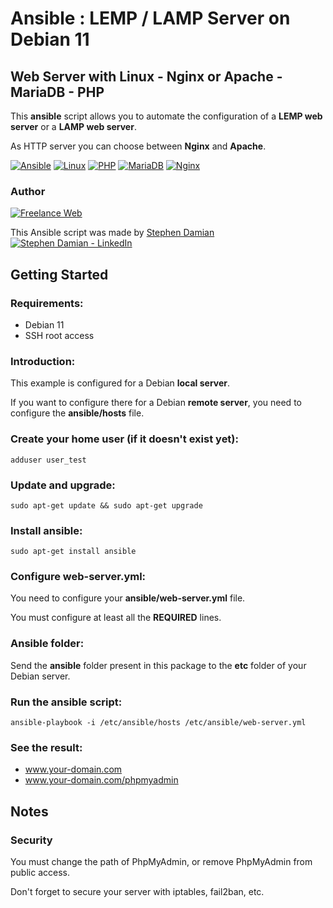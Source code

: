# Ansible : LEMP / LAMP Server on Debian 11

## Web Server with Linux - Nginx or Apache - MariaDB - PHP

This **ansible** script allows you to automate the configuration of a **LEMP web server** or a **LAMP web server**.

As HTTP server you can choose between **Nginx** and **Apache**.

[![Ansible](https://raw.githubusercontent.com/s-damian/medias/main/technos/ansible.webp)](https://github.com/s-damian)
[![Linux](https://raw.githubusercontent.com/s-damian/medias/main/technos/linux.webp)](https://github.com/s-damian)
[![PHP](https://raw.githubusercontent.com/s-damian/medias/main/technos/php.webp)](https://github.com/s-damian)
[![MariaDB](https://raw.githubusercontent.com/s-damian/medias/main/technos/mariadb.webp)](https://github.com/s-damian)
[![Nginx](https://raw.githubusercontent.com/s-damian/medias/main/technos/nginx.webp)](https://github.com/s-damian)

### Author

[![Freelance Web](https://raw.githubusercontent.com/s-damian/medias/main/s-damian-logo.webp)](https://github.com/s-damian)

This Ansible script was made by [Stephen Damian](https://www.linkedin.com/in/stephen-damian/) [![Stephen Damian - LinkedIn](https://raw.githubusercontent.com/s-damian/medias/main/favicon-linkedin.png)](https://www.linkedin.com/in/stephen-damian/)


## Getting Started

### Requirements:

* Debian 11
* SSH root access

### Introduction:

This example is configured for a Debian **local server**.

If you want to configure there for a Debian **remote server**, you need to configure the **ansible/hosts** file.

### Create your home user (if it doesn't exist yet):

```
adduser user_test
```

### Update and upgrade:

```
sudo apt-get update && sudo apt-get upgrade
```

### Install ansible:

```
sudo apt-get install ansible
```

### Configure web-server.yml:

You need to configure your **ansible/web-server.yml** file.

You must configure at least all the **REQUIRED** lines.

### Ansible folder:

Send the **ansible** folder present in this package to the **etc** folder of your Debian server.

### Run the ansible script:

```
ansible-playbook -i /etc/ansible/hosts /etc/ansible/web-server.yml
```

### See the result:

* www.your-domain.com
* www.your-domain.com/phpmyadmin


## Notes

### Security

You must change the path of PhpMyAdmin, or remove PhpMyAdmin from public access.

Don't forget to secure your server with iptables, fail2ban, etc.

